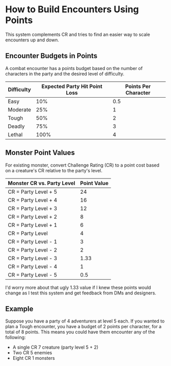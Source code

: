 # How to Build Encounters Using Points
This system complements CR and tries to find an easier way to scale encounters up and down.
## Encounter Budgets in Points
A combat encounter has a points budget based on the number of characters in the party and the desired level of difficulty.

| Difficulty | Expected Party Hit Point Loss | Points Per Character |
| ---------- | ------------------------------| -------------------- |
| Easy | 10% | 0.5 |
| Moderate | 25% | 1 |
| Tough | 50% | 2 |
| Deadly | 75% | 3 |
| Lethal | 100% | 4 |

## Monster Point Values
For existing monster, convert Challenge Rating (CR) to a point cost based on a creature's CR relative to the party's level.

| Monster CR vs. Party Level | Point Value |
| -------------------------- | ----------- |
| CR = Party Level + 5 | 24 |
| CR = Party Level + 4 | 16 |
| CR = Party Level + 3 | 12 |
| CR = Party Level + 2 | 8 |
| CR = Party Level + 1 | 6 |
| CR = Party Level | 4 |
| CR = Party Level - 1 | 3 |
| CR = Party Level - 2 | 2 |
| CR = Party Level - 3 | 1.33 |
| CR = Party Level - 4 | 1 |
| CR = Party Level - 5 | 0.5 |

I'd worry more about that ugly 1.33 value if I knew these points would change as I test this system and get feedback from DMs and designers.

## Example
Suppose you have a party of 4 adventurers at level 5 each. If you wanted to plan a Tough encounter, 
you have a budget of 2 points per character, for a total of 8 points. This means you could have them 
encounter any of the following:
  * A single CR 7 creature (party level 5 + 2)
  * Two CR 5 enemies
  * Eight CR 1 monsters
